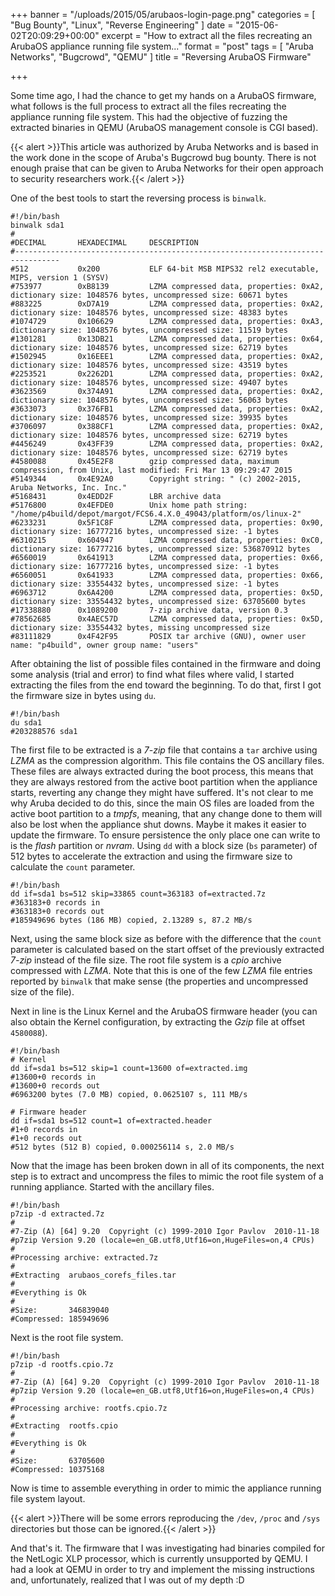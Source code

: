 +++
banner = "/uploads/2015/05/arubaos-login-page.png"
categories = [ "Bug Bounty", "Linux", "Reverse Engineering" ]
date = "2015-06-02T20:09:29+00:00"
excerpt = "How to extract all the files recreating an ArubaOS appliance running file system..."
format = "post"
tags = [ "Aruba Networks", "Bugcrowd", "QEMU" ]
title = "Reversing ArubaOS Firmware"

+++

Some time ago, I had the chance to get my hands on a ArubaOS firmware, what follows is the full process to extract all the files recreating the appliance running file system. This had the objective of fuzzing the extracted binaries in QEMU (ArubaOS management console is CGI based).

<!--more-->

{{< alert >}}This article was authorized by Aruba Networks and is based in the work done in the scope of Aruba's Bugcrowd bug bounty. There is not enough praise that can be given to Aruba Networks for their open approach to security researchers work.{{< /alert >}}

One of the best tools to start the reversing process is `binwalk`.

```shell {linenos=inline}
#!/bin/bash
binwalk sda1
#
#DECIMAL       HEXADECIMAL     DESCRIPTION
#--------------------------------------------------------------------------------
#512           0x200           ELF 64-bit MSB MIPS32 rel2 executable, MIPS, version 1 (SYSV)
#753977        0xB8139         LZMA compressed data, properties: 0xA2, dictionary size: 1048576 bytes, uncompressed size: 60671 bytes
#883225        0xD7A19         LZMA compressed data, properties: 0xA2, dictionary size: 1048576 bytes, uncompressed size: 48383 bytes
#1074729       0x106629        LZMA compressed data, properties: 0xA3, dictionary size: 1048576 bytes, uncompressed size: 11519 bytes
#1301281       0x13DB21        LZMA compressed data, properties: 0x64, dictionary size: 1048576 bytes, uncompressed size: 62719 bytes
#1502945       0x16EEE1        LZMA compressed data, properties: 0xA2, dictionary size: 1048576 bytes, uncompressed size: 43519 bytes
#2253521       0x2262D1        LZMA compressed data, properties: 0xA2, dictionary size: 1048576 bytes, uncompressed size: 49407 bytes
#3623569       0x374A91        LZMA compressed data, properties: 0xA2, dictionary size: 1048576 bytes, uncompressed size: 56063 bytes
#3633073       0x376FB1        LZMA compressed data, properties: 0xA2, dictionary size: 1048576 bytes, uncompressed size: 39935 bytes
#3706097       0x388CF1        LZMA compressed data, properties: 0xA2, dictionary size: 1048576 bytes, uncompressed size: 62719 bytes
#4456249       0x43FF39        LZMA compressed data, properties: 0xA2, dictionary size: 1048576 bytes, uncompressed size: 62719 bytes
#4580088       0x45E2F8        gzip compressed data, maximum compression, from Unix, last modified: Fri Mar 13 09:29:47 2015
#5149344       0x4E92A0        Copyright string: " (c) 2002-2015, Aruba Networks, Inc. Inc."
#5168431       0x4EDD2F        LBR archive data
#5176800       0x4EFDE0        Unix home path string: "/home/p4build/depot/margot/FCS6.4.X.0_49043/platform/os/linux-2"
#6233231       0x5F1C8F        LZMA compressed data, properties: 0x90, dictionary size: 16777216 bytes, uncompressed size: -1 bytes
#6310215       0x604947        LZMA compressed data, properties: 0xC0, dictionary size: 16777216 bytes, uncompressed size: 536870912 bytes
#6560019       0x641913        LZMA compressed data, properties: 0x66, dictionary size: 16777216 bytes, uncompressed size: -1 bytes
#6560051       0x641933        LZMA compressed data, properties: 0x66, dictionary size: 33554432 bytes, uncompressed size: -1 bytes
#6963712       0x6A4200        LZMA compressed data, properties: 0x5D, dictionary size: 33554432 bytes, uncompressed size: 63705600 bytes
#17338880      0x1089200       7-zip archive data, version 0.3
#78562685      0x4AEC57D       LZMA compressed data, properties: 0x5D, dictionary size: 33554432 bytes, missing uncompressed size
#83111829      0x4F42F95       POSIX tar archive (GNU), owner user name: "p4build", owner group name: "users"
```

After obtaining the list of possible files contained in the firmware and doing some analysis (trial and error) to find what files where valid, I started extracting the files from the end toward the beginning. To do that, first I got the firmware size in bytes using `du`.

```shell {linenos=inline}
#!/bin/bash
du sda1
#203288576 sda1
```

The first file to be extracted is a *7-zip* file that contains a `tar` archive using *LZMA* as the compression algorithm. This file contains the OS ancillary files. These files are always extracted during the boot process, this means that they are always restored from the active boot partition when the appliance starts, reverting any change they might have suffered. It's not clear to me why Aruba decided to do this, since the main OS files are loaded from the active boot partition to a *tmpfs*, meaning, that any change done to them will also be lost when the appliance shut downs. Maybe it makes it easier to update the firmware. To ensure persistence the only place one can write to is the *flash* partition or *nvram*. Using `dd` with a block size (`bs` parameter) of 512 bytes to accelerate the extraction and using the firmware size to calculate the `count` parameter.

```shell {linenos=inline}
#!/bin/bash
dd if=sda1 bs=512 skip=33865 count=363183 of=extracted.7z
#363183+0 records in
#363183+0 records out
#185949696 bytes (186 MB) copied, 2.13289 s, 87.2 MB/s
```

Next, using the same block size as before with the difference that the `count` parameter is calculated based on the start offset of the previously extracted *7-zip* instead of the file size. The root file system is a *cpio* archive compressed with *LZMA*. Note that this is one of the few *LZMA* file entries reported by `binwalk` that make sense (the properties and uncompressed size of the file).

Next in line is the Linux Kernel and the ArubaOS firmware header (you can also obtain the Kernel configuration, by extracting the *Gzip* file at offset `4580088`).

```shell {linenos=inline}
#!/bin/bash
# Kernel
dd if=sda1 bs=512 skip=1 count=13600 of=extracted.img
#13600+0 records in
#13600+0 records out
#6963200 bytes (7.0 MB) copied, 0.0625107 s, 111 MB/s

# Firmware header
dd if=sda1 bs=512 count=1 of=extracted.header
#1+0 records in
#1+0 records out
#512 bytes (512 B) copied, 0.000256114 s, 2.0 MB/s
```

Now that the image has been broken down in all of its components, the next step is to extract and uncompress the files to mimic the root file system of a running appliance. Started with the ancillary files.

```shell {linenos=inline}
#!/bin/bash
p7zip -d extracted.7z
#
#7-Zip (A) [64] 9.20  Copyright (c) 1999-2010 Igor Pavlov  2010-11-18
#p7zip Version 9.20 (locale=en_GB.utf8,Utf16=on,HugeFiles=on,4 CPUs)
#
#Processing archive: extracted.7z
#
#Extracting  arubaos_corefs_files.tar
#
#Everything is Ok
#
#Size:       346839040
#Compressed: 185949696
```

Next is the root file system.

```shell {linenos=inline}
#!/bin/bash
p7zip -d rootfs.cpio.7z
#
#7-Zip (A) [64] 9.20  Copyright (c) 1999-2010 Igor Pavlov  2010-11-18
#p7zip Version 9.20 (locale=en_GB.utf8,Utf16=on,HugeFiles=on,4 CPUs)
#
#Processing archive: rootfs.cpio.7z
#
#Extracting  rootfs.cpio
#
#Everything is Ok
#
#Size:       63705600
#Compressed: 10375168
```

Now is time to assemble everything in order to mimic the appliance running file system layout.

{{< alert >}}There will be some errors reproducing the `/dev`, `/proc` and `/sys` directories but those can be ignored.{{< /alert >}}

And that's it. The firmware that I was investigating had binaries compiled for the NetLogic XLP processor, which is currently unsupported by QEMU. I had a look at QEMU in order to try and implement the missing instructions and, unfortunately, realized that I was out of my depth :D
